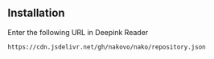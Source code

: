 ## Installation

Enter the following URL in Deepink Reader

```
https://cdn.jsdelivr.net/gh/nakovo/nako/repository.json
```
